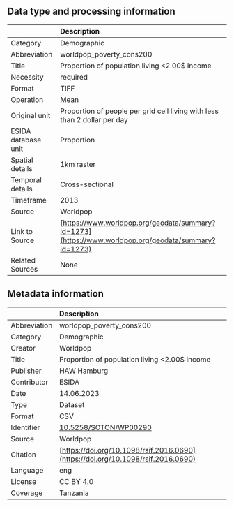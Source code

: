 ## Data type and processing information 

|                     | Description                                                                                          |
|:--------------------|:-----------------------------------------------------------------------------------------------------|
| Category            | Demographic                                                                                          |
| Abbreviation        | worldpop_poverty_cons200                                                                             |
| Title               | Proportion of population living  <2.00$ income                                                       |
| Necessity           | required                                                                                             |
| Format              | TIFF                                                                                                 |
| Operation           | Mean                                                                                                 |
| Original unit       | Proportion of people per grid cell living with less than 2 dollar per day                            |
| ESIDA database unit | Proportion                                                                                           |
| Spatial details     | 1km raster                                                                                           |
| Temporal details    | Cross-sectional                                                                                      |
| Timeframe           | 2013                                                                                                 |
| Source              | Worldpop                                                                                             |
| Link to Source      | [https://www.worldpop.org/geodata/summary?id=1273](https://www.worldpop.org/geodata/summary?id=1273) |
| Related Sources     | None                                                                                                 |

## Metadata information 

|              | Description                                                                      |
|:-------------|:---------------------------------------------------------------------------------|
| Abbreviation | worldpop_poverty_cons200                                                         |
| Category     | Demographic                                                                      |
| Creator      | Worldpop                                                                         |
| Title        | Proportion of population living  <2.00$ income                                   |
| Publisher    | HAW Hamburg                                                                      |
| Contributor  | ESIDA                                                                            |
| Date         | 14.06.2023                                                                       |
| Type         | Dataset                                                                          |
| Format       | CSV                                                                              |
| Identifier   | [10.5258/SOTON/WP00290](https://doi.org/10.5258/SOTON/WP00290)                   |
| Source       | Worldpop                                                                         |
| Citation     | [https://doi.org/10.1098/rsif.2016.0690](https://doi.org/10.1098/rsif.2016.0690) |
| Language     | eng                                                                              |
| License      | CC BY 4.0                                                                        |
| Coverage     | Tanzania                                                                         |